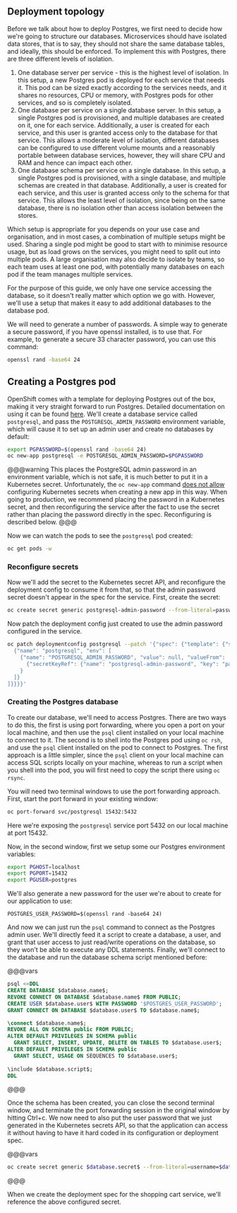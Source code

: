 ## Deployment topology

Before we talk about how to deploy Postgres, we first need to decide how we're going to structure our databases. Microservices should have isolated data stores, that is to say, they should not share the same database tables, and ideally, this should be enforced. To implement this with Postgres, there are three different levels of isolation.

1. One database server per service - this is the highest level of isolation. In this setup, a new Postgres pod is deployed for each service that needs it. This pod can be sized exactly according to the services needs, and it shares no resources, CPU or memory, with Postgres pods for other services, and so is completely isolated.
2. One database per service on a single database server. In this setup, a single Postgres pod is provisioned, and multiple databases are created on it, one for each service. Additionally, a user is created for each service, and this user is granted access only to the database for that service. This allows a moderate level of isolation, different databases can be configured to use different volume mounts and a reasonably portable between database services, however, they will share CPU and RAM and hence can impact each other.
3. One database schema per service on a single database. In this setup, a single Postgres pod is provisioned, with a single database, and multiple schemas are created in that database. Additionally, a user is created for each service, and this user is granted access only to the schema for that service. This allows the least level of isolation, since being on the same database, there is no isolation other than access isolation between the stores.

Which setup is appropriate for you depends on your use case and organisation, and in most cases, a combination of multiple setups might be used. Sharing a single pod might be good to start with to minimise resource usage, but as load grows on the services, you might need to split out into multiple pods. A large organisation may also decide to isolate by teams, so each team uses at least one pod, with potentially many databases on each pod if the team manages multiple services.

For the purpose of this guide, we only have one service accessing the database, so it doesn't really matter which option we go with. However, we'll use a setup that makes it easy to add additional databases to the database pod.

We will need to generate a number of passwords. A simple way to generate a secure password, if you have openssl installed, is to use that. For example, to generate a secure 33 character password, you can use this command:

```sh
openssl rand -base64 24
```

## Creating a Postgres pod

OpenShift comes with a template for deploying Postgres out of the box, making it very straight forward to run Postgres. Detailed documentation on using it can be found [here](https://docs.openshift.com/container-platform/latest/using_images/db_images/postgresql.html). We'll create a database service called `postgresql`, and pass the `POSTGRESQL_ADMIN_PASSWORD` environment variable, which will cause it to set up an admin user and create no databases by default:

```sh
export PGPASSWORD=$(openssl rand -base64 24)
oc new-app postgresql -e POSTGRESQL_ADMIN_PASSWORD=$PGPASSWORD
```

@@@warning
This places the PostgreSQL admin password in an environment variable, which is not safe, it is much better to put it in a Kubernetes secret. Unfortunately, the `oc new-app` command [does not allow](https://github.com/openshift/origin/issues/21619) configuring Kubernetes secrets when creating a new app in this way. When going to production, we recommend placing the password in a Kubernetes secret, and then reconfiguring the service after the fact to use the secret rather than placing the password directly in the spec. Reconfiguring is described below.
@@@

Now we can watch the pods to see the `postgresql` pod created:

```sh
oc get pods -w
```

### Reconfigure secrets

Now we'll add the secret to the Kubernetes secret API, and reconfigure the deployment config to consume it from that, so that the admin password secret doesn't appear in the spec for the service. First, create the secret:

```sh
oc create secret generic postgresql-admin-password --from-literal=password=$PGPASSWORD
```

Now patch the deployment config just created to use the admin password configured in the service.

```sh
oc patch deploymentconfig postgresql --patch '{"spec": {"template": {"spec": {"containers": [
  {"name": "postgresql", "env": [
    {"name": "POSTGRESQL_ADMIN_PASSWORD", "value": null, "valueFrom": 
      {"secretKeyRef": {"name": "postgresql-admin-password", "key": "password"}}
    }
  ]}
]}}}}'
```

### Creating the Postgres database

To create our database, we'll need to access Postgres. There are two ways to do this, the first is using port forwarding, where you open a port on your local machine, and then use the `psql` client installed on your local machine to connect to it. The second is to shell into the Postgres pod using `oc rsh`, and use the `psql` client installed on the pod to connect to Postgres. The first approach is a little simpler, since the `psql` client on your local machine can access SQL scripts locally on your machine, whereas to run a script when you shell into the pod, you will first need to copy the script there using `oc rsync`.

You will need two terminal windows to use the port forwarding approach. First, start the port forward in your existing window:

```sh
oc port-forward svc/postgresql 15432:5432
```

Here we're exposing the `postgresql` service port 5432 on our local machine at port 15432.

Now, in the second window, first we setup some our Postgres environment variables:

```sh
export PGHOST=localhost
export PGPORT=15432
export PGUSER=postgres
```

We'll also generate a new password for the user we're about to create for our application to use:

```
POSTGRES_USER_PASSWORD=$(openssl rand -base64 24)
```

And now we can just run the `psql` command to connect as the Postgres admin user. We'll directly feed it a script to create a database, a user, and grant that user access to just read/write operations on the database, so they won't be able to execute any DDL statements. Finally, we'll connect to the database and run the database schema script mentioned before:

@@@vars
```sql
psql <<DDL
CREATE DATABASE $database.name$;
REVOKE CONNECT ON DATABASE $database.name$ FROM PUBLIC;
CREATE USER $database.user$ WITH PASSWORD '$POSTGRES_USER_PASSWORD';
GRANT CONNECT ON DATABASE $database.user$ TO $database.name$;

\connect $database.name$;
REVOKE ALL ON SCHEMA public FROM PUBLIC;
ALTER DEFAULT PRIVILEGES IN SCHEMA public
  GRANT SELECT, INSERT, UPDATE, DELETE ON TABLES TO $database.user$;
ALTER DEFAULT PRIVILEGES IN SCHEMA public
  GRANT SELECT, USAGE ON SEQUENCES TO $database.user$;
  
\include $database.script$;
DDL
```
@@@

Once the schema has been created, you can close the second terminal window, and terminate the port forwarding session in the original window by hitting Ctrl+c. We now need to also put the user password that we just generated in the Kubernetes secrets API, so that the application can access it without having to have it hard coded in its configuration or deployment spec.

@@@vars
```sh
oc create secret generic $database.secret$ --from-literal=username=$database.user$ --from-literal=password="$POSTGRES_USER_PASSWORD"
```
@@@

When we create the deployment spec for the shopping cart service, we'll reference the above configured secret.
